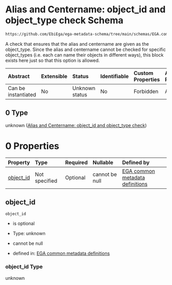 # Alias and Centername: object_id and object_type check Schema

```txt
https://github.com/EbiEga/ega-metadata-schema/tree/main/schemas/EGA.common-definitions.json#/definitions/object-id-and-object-type-check/anyOf/0
```

A check that ensures that the alias and centername are given as the object_type. Since the alias and centername cannot be checked for specific object_types (i.e. each can name their objects in different ways), this block exists here just so that this option is allowed.

| Abstract            | Extensible | Status         | Identifiable | Custom Properties | Additional Properties | Access Restrictions | Defined In                                                                                |
| :------------------ | :--------- | :------------- | :----------- | :---------------- | :-------------------- | :------------------ | :---------------------------------------------------------------------------------------- |
| Can be instantiated | No         | Unknown status | No           | Forbidden         | Allowed               | none                | [EGA.common-definitions.json*](../out/EGA.common-definitions.json "open original schema") |

## 0 Type

unknown ([Alias and Centername: object_id and object_type check](ega-4-definitions-check-that-the-object_ids-accession-pattern-and-object_type-match-anyof-alias-and-centername-object_id-and-object_type-check.md))

# 0 Properties

| Property                | Type          | Required | Nullable       | Defined by                                                                                                                                                                                                                                                                                                                                                                        |
| :---------------------- | :------------ | :------- | :------------- | :-------------------------------------------------------------------------------------------------------------------------------------------------------------------------------------------------------------------------------------------------------------------------------------------------------------------------------------------------------------------------------- |
| [object_id](#object_id) | Not specified | Optional | cannot be null | [EGA common metadata definitions](ega-4-definitions-check-that-the-object_ids-accession-pattern-and-object_type-match-anyof-alias-and-centername-object_id-and-object_type-check-properties-object_id.md "https://github.com/EbiEga/ega-metadata-schema/tree/main/schemas/EGA.common-definitions.json#/definitions/object-id-and-object-type-check/anyOf/0/properties/object_id") |

## object_id



`object_id`

*   is optional

*   Type: unknown

*   cannot be null

*   defined in: [EGA common metadata definitions](ega-4-definitions-check-that-the-object_ids-accession-pattern-and-object_type-match-anyof-alias-and-centername-object_id-and-object_type-check-properties-object_id.md "https://github.com/EbiEga/ega-metadata-schema/tree/main/schemas/EGA.common-definitions.json#/definitions/object-id-and-object-type-check/anyOf/0/properties/object_id")

### object_id Type

unknown
